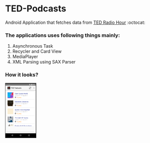 # TED-Podcasts
Android Application that fetches data from [TED Radio Hour](<http://www.npr.org/programs/ted-radio-hour/>)  :octocat:

### The applications uses following things mainly:
1. Asynchronous Task
2. Recycler and Card View
3. MediaPlayer
4. XML Parsing using SAX Parser

### How it looks?

<img src="https://github.com/pancr9/TED-Podcasts/blob/master/podcast.PNG" alt="Drawing" style="width: 100px;"/>







